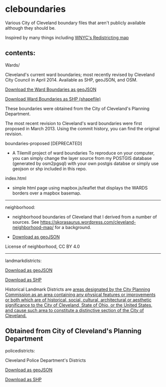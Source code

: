 cleboundaries
=============


Various City of Cleveland boundary files that aren't publicly available although they should be. 

Inspired by many things including [WNYC's Redistricting map](http://project.wnyc.org/nyc-districting-revised/index.html?lat=40.7370&lon=-73.9220&zoom=12)


contents: 
---------------------------------------
Wards/ 

Cleveland's current ward boundaries; most recently revised by Cleveland City Council in April 2014.
Available as SHP, geoJSON, and OSM. 

[Download the Ward Boundaries as geoJSON](https://raw.githubusercontent.com/skorasaurus/cleboundaries/master/wards/2014wardboundaries.geojson) 
 
[Download Ward Boundaries as SHP (shapefile)](https://raw.githubusercontent.com/skorasaurus/cleboundaries/master/wards/2014wardboundaries-shp.zip) 

These boundaries were obtained from the City of Cleveland's Planning Department. 

The most recent revision to Cleveland's ward boundaries were first proposed in March 2013. Using the commit history, you can find the original revision. 

boundaries-proposed [DEPRECATED]
- A Tilemill project of ward boundaries
To reproduce on your computer, you can simply change the layer source from my POSTGIS database (generated by osm2pgsql) with your own postgis databse or simply use geojson or shp included in this repo. 

index.html 
- simple html page using mapbox.js/leaflet that displays the WARDS borders over a mapbox basemap. 

---------------------------------------
neighborhood: 

- neighborhood boundaries of Cleveland that I derived from a number of sources. See https://skorasaurus.wordpress.com/cleveland-neighborhood-map/ for a background. 

- [Download as geoJSON](https://github.com/skorasaurus/cleboundaries/blob/master/neighborhoods/nhboundaries.geojson)

License of neighborhood, CC BY 4.0

---------------------------------------
landmarkdistricts:

[Download as geoJSON](https://raw.githubusercontent.com/skorasaurus/cleboundaries/master/landmarkdistricts/landmarkdistricts.geojson) 

[Download as SHP](https://raw.githubusercontent.com/skorasaurus/cleboundaries/master/landmarkdistricts/landmarkdistricts-shp.zip) 

Historical Landmark Districts are [areas designated by the City Planning Commission as an area containing any physical features or improvements or both which are of historical, social, cultural, architectural or aesthetic significance to the City of Cleveland, State of Ohio, or the United States, and cause such area to constitute a distinctive section of the City of Cleveland.](http://planning.city.cleveland.oh.us/landmark/cpc.html)

Obtained from City of Cleveland's Planning Department
---------------------------------------
policedistricts:

Cleveland Police Department's Districts

[Download as geoJSON](https://raw.githubusercontent.com/skorasaurus/cleboundaries/master/policedistricts/policedistricts.geojson) 

[Download as SHP](https://raw.githubusercontent.com/skorasaurus/cleboundaries/master/policedistricts/policedistricts-shp.zip) 


